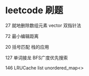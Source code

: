 # leetcode 刷题

27 就地删除数组元素 vector 双指针法

72 最小编辑距离    

20 括号匹配 栈的应用

127 单词接龙 BFS广度优先搜索

146 LRUCache list unordered_map<>

